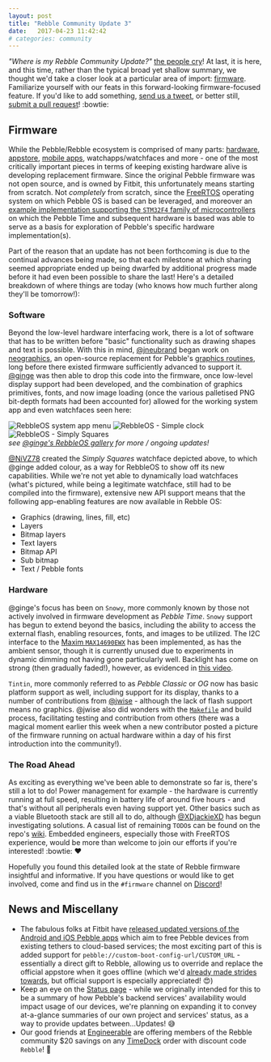```yaml
---
layout: post
title: "Rebble Community Update 3"
date:   2017-04-23 11:42:42
# categories: community
---
```


*"Where is my Rebble Community Update?"* [the people cry](https://www.reddit.com/r/pebble/comments/66w4h0/rebble_update/)!  At last, it is here, and this time, rather than the typical broad yet shallow summary, we thought we'd take a closer look at a particular area of import: [firmware](http://rebble.io/projects/#firmware).  Familiarize yourself with our feats in this forward-looking firmware-focused feature.  If you'd like to add something, [send us a tweet](https://twitter.com/pebble_dev), or better still, [submit a pull request](https://github.com/pebble-dev/pebble-dev.github.io/pulls)! :bowtie:  

## Firmware

While the Pebble/Rebble ecosystem is comprised of many parts: [hardware](http://aion.watch/), [appstore](http://store.rebble.io/), [mobile apps](https://github.com/pebble-dev/android-store-app), watchapps/watchfaces and more - one of the most critically important pieces in terms of keeping existing hardware alive is developing replacement firmware.  Since the original Pebble firmware was not open source, and is owned by Fitbit, this unfortunately means starting from scratch.  Not *completely* from scratch, since the [FreeRTOS](http://www.freertos.org/) operating system on which Pebble OS is based can be leveraged, and moreover an [example implementation supporting the `STM32F4` family of microcontrollers](https://github.com/wangyeee/STM32F4-FreeRTOS) on which the Pebble Time and subsequent hardware is based was able to serve as a basis for exploration of Pebble's specific hardware implementation(s).  

Part of the reason that an update has not been forthcoming is due to the continual advances being made, so that each milestone at which sharing seemed appropriate ended up being dwarfed by additional progress made before it had even been possible to share the last!  Here's a detailed breakdown of where things are today (who knows how much further along they'll be tomorrow!):  

### Software

Beyond the low-level hardware interfacing work, there is a lot of software that has to be written before "basic" functionality such as drawing shapes and text is possible.  With this in mind, [@jneubrand](https://github.com/jneubrand) began work on [neographics](https://github.com/pebble-dev/neographics), an open-source replacement for Pebble's [graphics routines](https://developer.pebble.com/docs/c/Graphics/), long before there existed firmware sufficiently advanced to support it.  [@ginge](https://github.com/ginge) was then able to drop this code into the firmware, once low-level display support had been developed, and the combination of graphics primitives, fonts, and now image loading (once the various palletised PNG bit-depth formats had been accounted for) allowed for the working system app and even watchfaces seen here:  

<div class="image-gallery">
	<img src="http://i.imgur.com/Yk2Ug2z.png" alt="RebbleOS system app menu">
	<img src="http://i.imgur.com/Eowb3qB.png" alt="RebbleOS - Simple clock">
	<img src="http://i.imgur.com/OCFTsh5.png" alt="RebbleOS - Simply Squares">
	<br>
	<em>see <a href="http://imgur.com/a/idc75">@ginge's RebbleOS gallery</a> for more / ongoing updates!</em>
</div>  

[@NiVZ78](https://github.com/NiVZ78) created the *Simply Squares* watchface depicted above, to which @ginge added colour, as a way for RebbleOS to show off its new capabilities.  While we're not yet able to dynamically load watchfaces (what's pictured, while being a legitimate watchface, still had to be compiled into the firmware), extensive new API support means that the following app-enabling features are now available in Rebble OS:  

* Graphics (drawing, lines, fill, etc)
* Layers
* Bitmap layers
* Text layers
* Bitmap API
* Sub bitmap
* Text / Pebble fonts

### Hardware

@ginge's focus has been on `Snowy`, more commonly known by those not actively involved in firmware development as *Pebble Time*.  `Snowy` support has begun to extend beyond the basics, including the ability to access the external flash, enabling resources, fonts, and images to be utilized.  The I2C interface to the [Maxim `MAX14690EWX`](https://github.com/pebble-dev/datasheets) has been implemented, as has the ambient sensor, though it is currently unused due to experiments in dynamic dimming not having gone particularly well.  Backlight has come on strong (then gradually faded!), however, as evidenced in [this video](https://www.youtube.com/watch?v=nL7yJtKUJLk).  

`Tintin`, more commonly referred to as *Pebble Classic* or *OG* now has basic platform support as well, including support for its display, thanks to a number of contributions from [@jwise](https://github.com/jwise) - although the lack of flash support means no graphics.  @jwise also did wonders with the [`Makefile`](https://github.com/ginge/FreeRTOS-Pebble/blame/master/Makefile) and build process, facilitating testing and contribution from others (there was a magical moment earlier this week when a new contributor posted a picture of the firmware running on actual hardware within a day of his first introduction into the community!).  

### The Road Ahead

As exciting as everything we've been able to demonstrate so far is, there's still a lot to do!  Power management for example - the hardware is currently running at full speed, resulting in battery life of around five hours - and that's without all peripherals even having support yet.  Other basics such as a viable Bluetooth stack are still all to do, although [@XDjackieXD](https://github.com/XDjackieXD) has begun investigating solutions.  A casual list of remaining `TODO`s can be found on the repo's [wiki](https://github.com/ginge/FreeRTOS-Pebble/wiki).  Embedded engineers, especially those with FreeRTOS experience, would be more than welcome to join our efforts if you're interested! :bowtie: :heart:

Hopefully you found this detailed look at the state of Rebble firmware insightful and informative.  If you have questions or would like to get involved, come and find us in the `#firmware` channel on  [Discord](http://discord.gg/aRUAYFN)!  

## News and Miscellany

* The fabulous folks at Fitbit have [released updated versions of the Android and iOS Pebble apps](https://developer.pebble.com/blog/2017/04/04/transitioning-update/#new-options-for-community-developers) which aim to free Pebble devices from existing tethers to cloud-based services; the most exciting part of this is added support for `pebble://custom-boot-config-url/CUSTOM_URL` - essentially a direct gift to Rebble, allowing us to override and replace the official appstore when it goes offline (which we'd [already made strides towards](https://github.com/pebble-dev/wiki/wiki/Appstore), but official support is especially appreciated! :heart_eyes:)
* Keep an eye on the [Status page](http://rebble.io/status/) - while we originally intended for this to be a summary of how Pebble's backend services' availability would impact usage of our devices, we're planning on expanding it to convey at-a-glance summaries of our own project and services' status, as a way to provide updates between...Updates! :sweat_smile:
* Our good friends at [Engineerable](https://twitter.com/engineerable) are offering members of the Rebble community $20 savings on any [TimeDock](https://www.thatthingyoulove.com/products/timedock-charging-dock-for-pebble-time-and-pebble-time-steel) order with discount code `Rebble`! :gift_heart:
